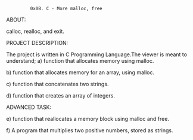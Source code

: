 		     0x0B. C - More malloc, free

ABOUT:

calloc, realloc, and exit.

PROJECT DESCRIPTION:

The project is written in C Programming Language.The viewer is meant to understand;
a) function that allocates memory using malloc.

b) function that allocates memory for an array, using malloc.

c) function that concatenates two strings.

d) function that creates an array of integers.

ADVANCED TASK:

e) function that reallocates a memory block using malloc and free.

f) A program that multiplies two positive numbers, stored as strings.